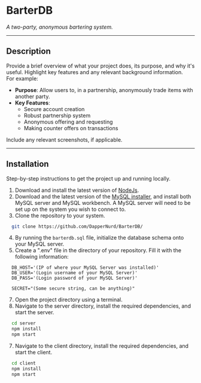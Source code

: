 # **BarterDB**

_A two-party, anonymous bartering system._

---

## **Description**

Provide a brief overview of what your project does, its purpose, and why it's useful. Highlight key features and any relevant background information.  
For example:

-  **Purpose**: Allow users to, in a partnership, anonymously trade items with another party. 
-  **Key Features**:  
    - Secure account creation
    - Robust partnership system
    - Anonymous offering and requesting
    - Making counter offers on transactions

Include any relevant screenshots, if applicable.

---

## **Installation**

Step-by-step instructions to get the project up and running locally.

1. Download and install the latest version of [NodeJs](https://nodejs.org/en).
2. Download and the latest version of the [MySQL installer](https://dev.mysql.com/downloads/installer/), and install both MySQL server and MySQL workbench. A MySQL server will need to be set up on the system you wish to connect to.
3. Clone the repository to your system.
```bash
  git clone https://github.com/DapperNurd/BarterDB/
```
4. By running the `barterdb.sql` file, initialize the database schema onto your MySQL server.
5. Create a ".env" file in the directory of your repository. Fill it with the following information:
```
  DB_HOST='(IP of where your MySQL Server was installed)'
  DB_USER='(Login username of your MySQL Server)'
  DB_PASS='(Login password of your MySQL Server)'

  SECRET="(Some secure string, can be anything)"
```
7. Open the project directory using a terminal.
8. Navigate to the server directory, install the required dependencies, and start the server.
```bash
  cd server
  npm install
  npm start
```
7. Navigate to the client directory, install the required dependencies, and start the client.
```bash
  cd client
  npm install
  npm start
```
